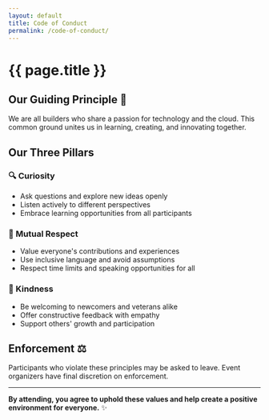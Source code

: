 ```yaml
---
layout: default
title: Code of Conduct
permalink: /code-of-conduct/
---
```


<h1>{{ page.title }}</h1>


## Our Guiding Principle 🌟

We are all builders who share a passion for technology and the cloud. This common ground unites us in learning, creating, and innovating together.

## Our Three Pillars

### 🔍 Curiosity
- Ask questions and explore new ideas openly
- Listen actively to different perspectives  
- Embrace learning opportunities from all participants

### 🤝 Mutual Respect
- Value everyone's contributions and experiences
- Use inclusive language and avoid assumptions
- Respect time limits and speaking opportunities for all

### 💙 Kindness
- Be welcoming to newcomers and veterans alike
- Offer constructive feedback with empathy
- Support others' growth and participation

## Enforcement ⚖️

Participants who violate these principles may be asked to leave. Event organizers have final discretion on enforcement.

---

**By attending, you agree to uphold these values and help create a positive environment for everyone.** ✨
